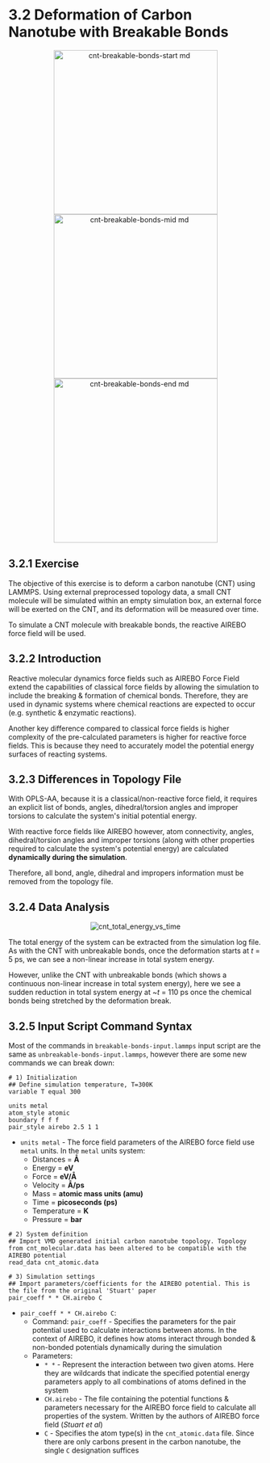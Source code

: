 # 3.2 Deformation of Carbon Nanotube with Breakable Bonds

<p align="center">
  <img src="https://github.com/c-vandenberg/lammps-tutorials/assets/60201356/5c8fe630-c2a3-4697-8f0c-c9466543e84f" alt="cnt-breakable-bonds-start md" width="325" />
  <img src="https://github.com/c-vandenberg/lammps-tutorials/assets/60201356/5c63373f-b850-434c-b64f-b1c92f4764e0" alt="cnt-breakable-bonds-mid md" width="325" />
  <img src="https://github.com/c-vandenberg/lammps-tutorials/assets/60201356/b37fe9b7-e306-410b-af40-bf3ea903a073" alt="cnt-breakable-bonds-end md" width="325" />
</p>

## 3.2.1 Exercise
The objective of this exercise is to deform a carbon nanotube (CNT) using LAMMPS. Using external preprocessed topology data, a small CNT molecule will be simulated within an empty simulation box, an external force will be exerted on the CNT, and its deformation will be measured over time. 

To simulate a CNT molecule with breakable bonds, the reactive AIREBO force field will be used.

## 3.2.2 Introduction

Reactive molecular dynamics force fields such as AIREBO Force Field extend the capabilities of classical force fields by allowing the simulation to include the breaking & formation of chemical bonds. Therefore, they are used in dynamic systems where chemical reactions are expected to occur (e.g. synthetic & enzymatic reactions).

Another key difference compared to classical force fields is higher complexity of the pre-calculated parameters is higher for reactive force fields. This is because they need to accurately model the potential energy surfaces of reacting systems.

## 3.2.3 Differences in Topology File

With OPLS-AA, because it is a classical/non-reactive force field, it requires an explicit list of bonds, angles, dihedral/torsion angles and improper torsions to calculate the system's initial potential energy.

With reactive force fields like AIREBO however, atom connectivity, angles, dihedral/torsion angles and improper torsions (along with other properties required to calculate the system's potential energy) are calculated **dynamically during the simulation**.

Therefore, all bond, angle, dihedral and impropers information must be removed from the topology file.

## 3.2.4 Data Analysis

<p align="center">
  <img src="https://github.com/c-vandenberg/lammps-tutorials/assets/60201356/3afa4983-f37d-42f4-a565-2ade372a15f1" alt="cnt_total_energy_vs_time" width="" />
</p>

The total energy of the system can be extracted from the simulation log file. As with the CNT with unbreakable bonds, once the deformation starts at *t* = 5 ps, we can see a non-linear increase in total system energy.

However, unlike the CNT with unbreakable bonds (which shows a continuous non-linear increase in total system energy), here we see a sudden reduction in total system energy at ~*t* = 110 ps once the chemical bonds being stretched by the deformation break. 

## 3.2.5 Input Script Command Syntax

Most of the commands in `breakable-bonds-input.lammps` input script are the same as `unbreakable-bonds-input.lammps`, however there are some new commands we can break down:

```
# 1) Initialization
## Define simulation temperature, T=300K
variable T equal 300

units metal
atom_style atomic
boundary f f f
pair_style airebo 2.5 1 1
```
* `units metal` - The force field parameters of the AIREBO force field use `metal` units. In the `metal` units system:
  * Distances = **Å**
  * Energy = **eV**
  * Force = **eV/Å**
  * Velocity = **Å/ps**
  * Mass = **atomic mass units (amu)**
  * Time = **picoseconds (ps)**
  * Temperature = **K**
  * Pressure = **bar**

```
# 2) System definition
## Import VMD generated initial carbon nanotube topology. Topology from cnt_molecular.data has been altered to be compatible with the AIREBO potential
read_data cnt_atomic.data

# 3) Simulation settings
## Import parameters/coefficients for the AIREBO potential. This is the file from the original 'Stuart' paper
pair_coeff * * CH.airebo C
```
* `pair_coeff * * CH.airebo C`:
  * Command: `pair_coeff` - Specifies the parameters for the pair potential used to calculate interactions between atoms. In the context of AIREBO, it defines how atoms interact through bonded & non-bonded potentials dynamically during the simulation
  * Parameters:
    * `* *` - Represent the interaction between two given atoms. Here they are wildcards that indicate the specified potential energy parameters apply to all combinations of atoms defined in the system
    * `CH.airebo` - The file containing the potential functions & parameters necessary for the AIREBO force field to calculate all properties of the system. Written by the authors of AIREBO force field (*Stuart et al*)
    * `C` - Specifies the atom type(s) in the `cnt_atomic.data` file. Since there are only carbons present in the carbon nanotube, the single `C` designation suffices
